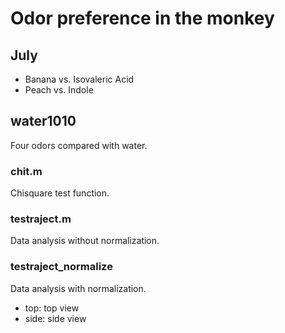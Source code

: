 # Odor preference in the monkey

## July
* Banana vs. Isovaleric Acid
* Peach vs. Indole

## water1010
Four odors compared with water.

### chit.m
Chisquare test function.

### testraject.m
Data analysis without normalization.

### testraject_normalize
Data analysis with normalization.
* top: top view
* side: side view